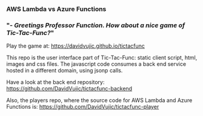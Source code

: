 ### AWS Lambda vs Azure Functions
### "- _Greetings Professor Function. How about a nice game of Tic-Tac-Func?_"

Play the game at: https://davidvujic.github.io/tictacfunc

This repo is the user interface part of Tic-Tac-Func: static client script, html, images and css files. The javascript code consumes a back end service hosted in a different domain, using jsonp calls.

Have a look at the back end repository: https://github.com/DavidVujic/tictacfunc-backend

Also, the players repo, where the source code for AWS Lambda and Azure Functions is: https://github.com/DavidVujic/tictacfunc-player
